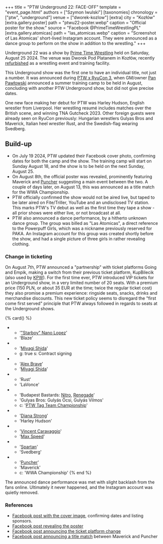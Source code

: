 +++
title = "PTW Underground 22: FACE-OFF"
template = "event_page.html"
authors = ["Szymon Iwulski"]
[taxonomies]
chronology = ["ptw", "underground"]
venue = ["dworek-kozlow"]
[extra]
city = "Kozłów"
[extra.gallery.poster]
path = "ptwu22-poster.webp"
caption = "Official poster for the show."
source = "Facebook @PrimeTimeWrestlingPL"
[extra.gallery.atomicas]
path = "las_atomicas.webp"
caption = "Screenshot of Las Atomicas' short-lived Instagram account. They were announced as a dance group to perform on the show in addition to the wrestling."
+++

Underground 22 was a show by [Prime Time Wrestling](@/o/ptw.md) held on Saturday, August 25 2024. The venue was Dworek Pod Platanem in Kozłów, recently [refurbished](@/o/ptw.md#post-ryucon-new-venue) as a wrestling event and training facility.

This Underground show was the first one to have an individual title, not just a number.
It was announced during [PTW x RyuCon 3](@/e/ptw/2024-07-07-ptw-x-ryucon.md), when GM/owner [Pan Pawłowski](@/w/pan-pawlowski.md) announced a summer training camp to be held in August,
concluding with another PTW Underground show, but did not give precise dates.

One new face making her debut for PTW was Harley Hudson, English wrestler from Liverpool. Her wrestling resumé includes matches over the British scene, and winning TNA Gutcheck 2023.
Other foreign guests were already seen on RyuCon previously: Hungarian wrestlers Gulyas Bros and Maverick, Italian heel wrestler Rust, and the Swedish-flag wearing Svedberg.

## Build-up

* On July 19 2024, PTW updated their Facebook cover photo, confirming dates for both the camp and the show. The training camp will start on Sunday August 18, and the show is to be held on the next Sunday, August 25.
* On August 8th, the official poster was revealed, prominently featuring Maverick and [Puncher](@/w/puncher.md) suggesting a main event between the two. A couple of days later, on August 13, this was announced as a title match for the WWA Championship.
* PTW officially confirmed the show would not be aired live, but taped to be later aired on Fite/Triller, YouTube and an undisclosed TV station. This marks PTW's TV debut as well as the first time they tape a show - all prior shows were either live, or not broadcast at all.
* PTW also announced a dance performance, by a hitherto unknown dance group. The group was billed as "Las Atomicas", a direct reference to the Powerpuff Girls, which was a nickname previously reserved for PAKA. An Instagram account for this group was created shortly before the show, and had a single picture of three girls in rather revealing clothing.

### Change in ticketing

On August 7th, PTW announced a "partnership" with ticket platforms Going and Empik, making a switch from their previous ticket platform, KupBilecik (also used by [KPW](@/o/kpw.md)).
For the first time ever, PTW introduced VIP tickets for an Underground show, in a very limited number of 20 seats. With a premium price (150&nbsp;PLN, or about 35&nbsp;EUR at the time; twice the regular ticket cost) they also promise a premium experience: ringside seats, snacks, drinks and merchandise discounts. This new ticket policy seems to disregard the "first come first served" principle that PTW always followed in regards to seats at the Underground shows.

{% card() %}
- - '["Starboy" Nano Lopez](@/w/nano-lopez.md)'
  - 'Blaze'
- - '[Miyagi Shida](@/w/miyagi-shida.md)'
  - g: true
    s: Contract signing
- - '[Alex Brave](@/w/alex-brave.md)'
  - '[Miyagi Shida](@/w/miyagi-shida.md)'
- - 'Rust'
  - 'LaVonce'
- - 'Budapest Bastards: [Nitro](@/w/nitro.md), [Renegade](@/w/renegade.md)'
  - 'Gulyas Bros: Gulyás Öcsi, Gulyás Vilmos'
  - c: '[PTW Tag Team Championship](@/c/ptw-tag-team-championship.md)'
- - '[Diana Strong](@/w/diana-strong.md)'
  - 'Harley Hudson'
- - '[Vincent Caravaggio](@/w/vincent-caravaggio.md)'
  - '[Max Speed](@/w/max-speed.md)'
- - '[Spartan](@/w/spartan.md)'
  - 'Svedberg'
- - '[Puncher](@/w/puncher.md)'
  - 'Maverick'
  - c: 'WWA Championship'
{% end %}

The announced dance performance was met with slight backlash from the fans online. Ultimately it never happened, and the Instagram account was quietly removed.

### References

* [Facebook post with the cover image](https://www.facebook.com/photo/?fbid=528941409458506&set=a.136592405360077), confirming dates and listing sponsors.
* [Facebook post revealing the poster](https://www.facebook.com/PrimeTimeWrestlingPL/posts/pfbid0KpJesZ3E1Jb3jpySUa71thS6qW4sGweLhzG9hWw1WivtihsxBWMAdLHnnYxnsM6cl)
* [Facebook post announcing the ticket platform change](https://www.facebook.com/PrimeTimeWrestlingPL/posts/pfbid0tdHu7WaJXLfDZi8dX57NLMjaP6keLDCBoj77mkr5FiSyrr9NwpVK84ESBsQ58vHil)
* [Facebook post announcing a title match](https://www.facebook.com/PrimeTimeWrestlingPL/posts/pfbid0KPxKzErHhSzLak5t3ciBXRPFRj2rMKgPMEMGGeJANJG4xZyzN8pFB55A2STS4N6il) between Maverick and Puncher
